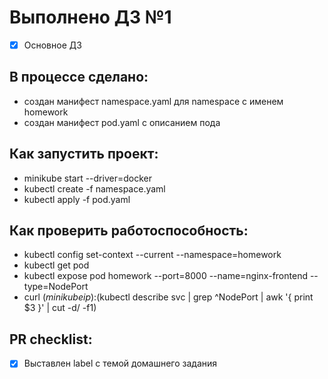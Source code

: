 # Выполнено ДЗ №1

 - [x] Основное ДЗ

## В процессе сделано:
 - создан манифест namespace.yaml для namespace с именем homework
 - создан манифест pod.yaml с описанием пода

## Как запустить проект:
 - minikube start --driver=docker
 - kubectl create -f namespace.yaml
 - kubectl apply -f pod.yaml

## Как проверить работоспособность:
 - kubectl config set-context --current --namespace=homework
 - kubectl get pod
 - kubectl expose pod homework --port=8000 --name=nginx-frontend --type=NodePort
 - curl $(minikube ip):$(kubectl describe svc | grep ^NodePort | awk '{ print $3 }' | cut -d/ -f1)
 

## PR checklist:
 - [x] Выставлен label с темой домашнего задания

